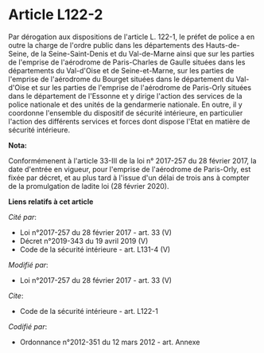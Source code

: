 # Article L122-2

Par dérogation aux dispositions de l'article L. 122-1, le préfet de police a en outre la charge de l'ordre public dans les
départements des Hauts-de-Seine, de la Seine-Saint-Denis et du Val-de-Marne ainsi que sur les parties de l'emprise de
l'aérodrome de Paris-Charles de Gaulle situées dans les départements du Val-d'Oise et de Seine-et-Marne, sur les parties de
l'emprise de l'aérodrome du Bourget situées dans le département du Val-d'Oise et sur les parties de l'emprise de l'aérodrome
de Paris-Orly situées dans le département de l'Essonne et y dirige l'action des services de la police nationale et des unités
de la gendarmerie nationale. En outre, il y coordonne l'ensemble du dispositif de sécurité intérieure, en particulier
l'action des différents services et forces dont dispose l'Etat en matière de sécurité intérieure.

**Nota:**

Conformémenent à l'article 33-III de la loi n° 2017-257 du 28 février 2017, la date d'entrée en vigueur, pour l'emprise de
l'aérodrome de Paris-Orly, est fixée par décret, et au plus tard à l'issue d'un délai de trois ans à compter de la
promulgation de ladite loi (28 février 2020).

**Liens relatifs à cet article**

_Cité par_:

  - Loi n°2017-257 du 28 février 2017 - art. 33 (V)
  - Décret n°2019-343 du 19 avril 2019 (V)
  - Code de la sécurité intérieure - art. L131-4 (V)

_Modifié par_:

  - Loi n°2017-257 du 28 février 2017 - art. 33 (V)

_Cite_:

  - Code de la sécurité intérieure - art. L122-1

_Codifié par_:

  - Ordonnance n°2012-351 du 12 mars 2012 - art. Annexe
